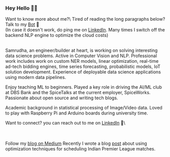 ### Hey Hello 👋👋


Want to know more about me?\ 
Tired of reading the long paragraphs below?\
Talk to my [Bot](https://samrudhabot.herokuapp.com/) :robot:\
(In case it doesn't work, do ping me on [LinkedIn](https://www.linkedin.com/in/samrudha-kelkar-data-science/). Many times I switch off the backend NLP engine to optimize the cloud costs) 

\
Samrudha, an engineer/builder at heart, is working on solving interesting data science problems. Active in Computer Vision and NLP.  Professional work includes work on custom NER models, linear optimization, real-time ad-tech bidding engines, time series forecasting, probabilistic models, IoT solution development.  Experience of deployable data science applications using modern data pipelines.

Enjoy teaching ML to beginners. Played a key role in driving the AI/ML club at DBS Bank and the SpiceTalks at the current employer, SpiceWorks. Passionate about open source and writing tech blogs. 

Academic background in statistical processing of Image/Video data. Loved to play with Raspberry Pi and Arduino boards during university time. 

Want to connect? you can reach out to me on [LinkedIn](https://www.linkedin.com/in/samrudha-kelkar-data-science/) 👯\

\
\
Follow my [blog on Medium](https://medium.com/tech-that-works)
Recently I wrote a blog [post](https://samrudha.medium.com/creating-a-pandemic-proof-ipl-schedule-in-python-97ef22a274e3) about using optimization techniques for scheduling Indian Premier League matches. 



